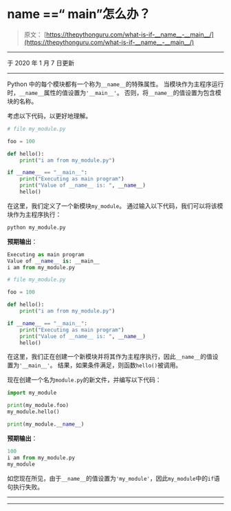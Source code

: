 # __name__ ==“ __main__”怎么办？

> 原文： [https://thepythonguru.com/what-is-if-__name__-__main__/](https://thepythonguru.com/what-is-if-__name__-__main__/)

* * *

于 2020 年 1 月 7 日更新

* * *

Python 中的每个模块都有一个称为`__name__`的特殊属性。 当模块作为主程序运行时，`__name__`属性的值设置为`'__main__'`。 否则，将`__name__`的值设置为包含模块的名称。

考虑以下代码，以更好地理解。

```py
# file my_module.py

foo = 100

def hello():
    print("i am from my_module.py")

if __name__ == "__main__":
    print("Executing as main program")
    print("Value of __name__ is: ", __name__)
    hello()

```

在这里，我们定义了一个新模块`my_module`。 通过输入以下代码，我们可以将该模块作为主程序执行：

```py
python my_module.py

```

**预期输出**：

```py
Executing as main program
Value of __name__ is: __main__
i am from my_module.py

```

```py
# file my_module.py

foo = 100

def hello():
    print("i am from my_module.py")

if __name__ == "__main__":
    print("Executing as main program")
    print("Value of __name__ is: ", __name__)
    hello() 
```

在这里，我们正在创建一个新模块并将其作为主程序执行，因此`__name__`的值设置为`'__main__'`。 结果，如果条件满足，则函数`hello()`被调用。

现在创建一个名为`module.py`的新文件，并编写以下代码：

```py
import my_module

print(my_module.foo)
my_module.hello()

print(my_module.__name__)

```

**预期输出**：

```py
100
i am from my_module.py
my_module

```

如您现在所见，由于`__name__`的值设置为`'my_module'`，因此`my_module`中的`if`语句执行失败。

* * *

* * *